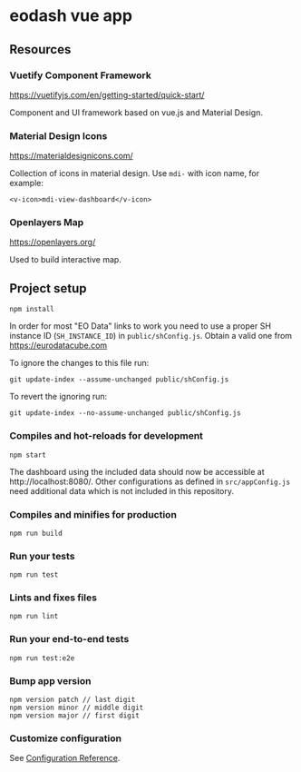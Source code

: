 # eodash vue app

## Resources
### Vuetify Component Framework
https://vuetifyjs.com/en/getting-started/quick-start/

Component and UI framework based on vue.js and Material Design.

### Material Design Icons
https://materialdesignicons.com/

Collection of icons in material design. Use `mdi-` with icon name, for example:

`<v-icon>mdi-view-dashboard</v-icon>`
### Openlayers Map
https://openlayers.org/

Used to build interactive map.

## Project setup
```
npm install
```

In order for most "EO Data" links to work you need to use a proper SH instance
ID (`SH_INSTANCE_ID`) in `public/shConfig.js`. Obtain a valid one from
https://eurodatacube.com

To ignore the changes to this file run:
```
git update-index --assume-unchanged public/shConfig.js
```

To revert the ignoring run:

```
git update-index --no-assume-unchanged public/shConfig.js
```

### Compiles and hot-reloads for development
```
npm start
```

The dashboard using the included data should now be accessible at
http://localhost:8080/. Other configurations as defined in `src/appConfig.js`
need additional data which is not included in this repository.

### Compiles and minifies for production
```
npm run build
```

### Run your tests
```
npm run test
```

### Lints and fixes files
```
npm run lint
```

### Run your end-to-end tests
```
npm run test:e2e
```

### Bump app version
```
npm version patch // last digit
npm version minor // middle digit
npm version major // first digit
```

### Customize configuration
See [Configuration Reference](https://cli.vuejs.org/config/).
